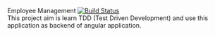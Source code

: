 Employee Management [![Build Status](https://travis-ci.com/rashed-08/EmployeeManagement.svg?branch=master)](https://travis-ci.com/rashed-08/EmployeeManagement)\
This project aim is learn TDD (Test Driven Development) and use this application as backend of angular application.
